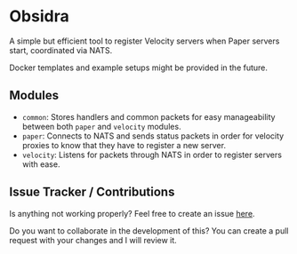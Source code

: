 # Obsidra
A simple but efficient tool to register Velocity servers when Paper servers start, coordinated via NATS.

Docker templates and example setups might be provided in the future.

## Modules
- `common`: Stores handlers and common packets for easy manageability between both `paper` and `velocity` modules.
- `paper`: Connects to NATS and sends status packets in order for velocity proxies to know that they have to register a new server.
- `velocity`: Listens for packets through NATS in order to register servers with ease.

## Issue Tracker / Contributions
Is anything not working properly? Feel free to create an issue [here](https://github.com/hardcorefactions/Obsidra/issues).

Do you want to collaborate in the development of this? You can create a pull request with your changes and I will review it.